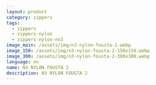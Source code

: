 ```yaml
---
layout: product
category: zippers
tags:
  - zippers
  - zippers-nylon
  - zippers-nylon-no3
image_main: /assets/img/n3-nylon-fousta-2.webp
image_150: /assets/img/n3-nylon-fousta-2-150x150.webp
image_300: /assets/img/n3-nylon-fousta-2-300x300.webp
language: en
name: N3 NYLON FOUSTA 2
description: N3 NYLON FOUSTA 2
---
```

